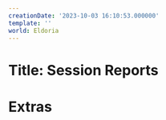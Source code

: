 ```yaml
---
creationDate: '2023-10-03 16:10:53.000000'
template: ''
world: Eldoria
---
```

# Title: Session Reports



# Extras

